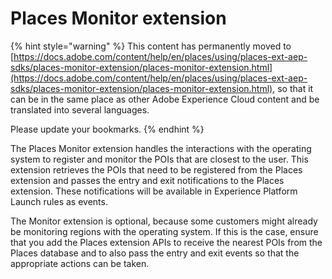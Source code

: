 # Places Monitor extension

{% hint style="warning" %}
This content has permanently moved to [https://docs.adobe.com/content/help/en/places/using/places-ext-aep-sdks/places-monitor-extension/places-monitor-extension.html](https://docs.adobe.com/content/help/en/places/using/places-ext-aep-sdks/places-monitor-extension/places-monitor-extension.html), so that it can be in the same place as other Adobe Experience Cloud content and be translated into several languages.

Please update your bookmarks.
{% endhint %}

The Places Monitor extension handles the interactions with the operating system to register and monitor the POIs that are closest to the user. This extension retrieves the POIs that need to be registered from the Places extension and passes the entry and exit notifications to the Places extension. These notifications will be available in Experience Platform Launch rules as events.

The Monitor extension is optional, because some customers might already be monitoring regions with the operating system. If this is the case, ensure that you add the Places extension APIs to receive the nearest POIs from the Places database and to also pass the entry and exit events so that the appropriate actions can be taken.

